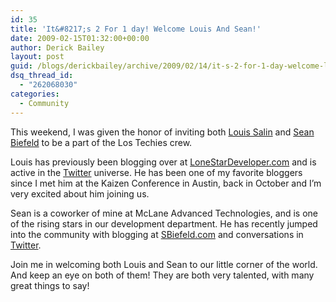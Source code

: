 ```yaml
---
id: 35
title: 'It&#8217;s 2 For 1 day! Welcome Louis And Sean!'
date: 2009-02-15T01:32:00+00:00
author: Derick Bailey
layout: post
guid: /blogs/derickbailey/archive/2009/02/14/it-s-2-for-1-day-welcome-louis-and-sean.aspx
dsq_thread_id:
  - "262068030"
categories:
  - Community
---
```

This weekend, I was given the honor of inviting both [Louis Salin](/blogs/louissalin/default.aspx) and [Sean Biefeld](/blogs/seanbiefeld/default.aspx) to be a part of the Los Techies crew.

Louis has&nbsp;previously been&nbsp;blogging over at [LoneStarDeveloper.com](http://blog.lonestardeveloper.com/)&nbsp;and is active in the [Twitter](http://twitter.com/louis_salin) universe.&nbsp;He has been one of my favorite bloggers since I met him at the Kaizen Conference in Austin, back in October and I&#8217;m very excited about him joining us. 

Sean is a coworker of mine at McLane Advanced Technologies, and is one of the rising stars in&nbsp;our development department. He has recently jumped into the community with blogging at [SBiefeld.com](http://sbiefeld.com/) and&nbsp;conversations in [Twitter](http://twitter.com/seanbiefeld). 

Join me in welcoming both Louis and Sean to our little corner of the world. And keep an eye on both of them! They are both very talented, with many great things to say!